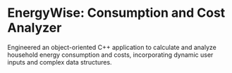 # EnergyWise: Consumption and Cost Analyzer
Engineered an object-oriented C++ application to calculate and analyze household energy consumption and costs, incorporating dynamic user inputs and complex data structures.
